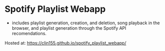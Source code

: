 # Spotify Playlist Webapp
- includes playlist generation, creation, and deletion, song playback in the browser, and playlist generation through the Spotify API recomendations.

Hosted at: https://clin155.github.io/spotify_playlist_webapp/
